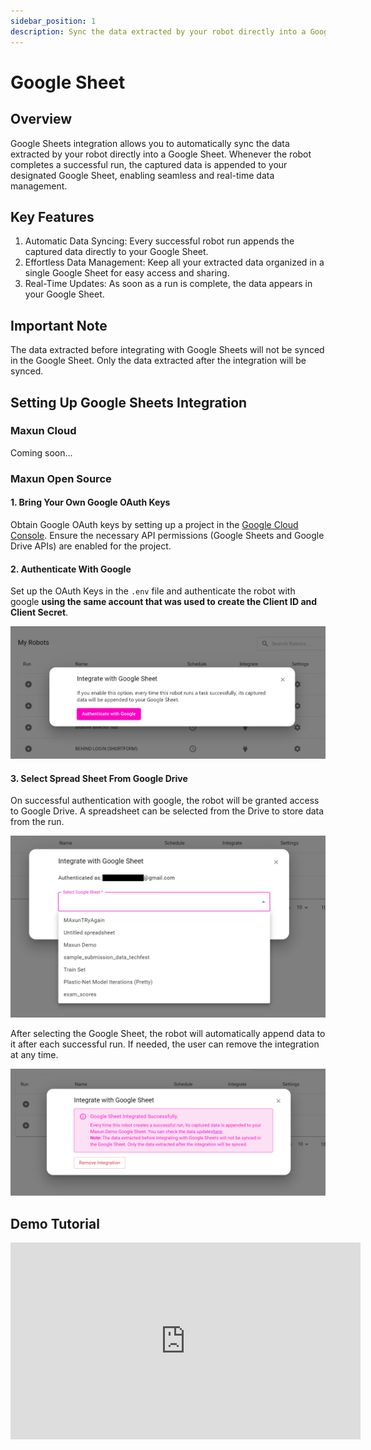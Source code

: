 ```yaml
---
sidebar_position: 1
description: Sync the data extracted by your robot directly into a Google Sheet.
---
```


# Google Sheet

## Overview

Google Sheets integration allows you to automatically sync the data extracted by your robot directly into a Google Sheet. Whenever the robot completes a successful run, the captured data is appended to your designated Google Sheet, enabling seamless and real-time data management.

## Key Features

1. Automatic Data Syncing: Every successful robot run appends the captured data directly to your Google Sheet.
2. Effortless Data Management: Keep all your extracted data organized in a single Google Sheet for easy access and sharing.
3. Real-Time Updates: As soon as a run is complete, the data appears in your Google Sheet.

## Important Note

The data extracted before integrating with Google Sheets will not be synced in the Google Sheet. Only the data extracted after the integration will be synced.

## Setting Up Google Sheets Integration

### Maxun Cloud
Coming soon...

### Maxun Open Source

#### 1. Bring Your Own Google OAuth Keys
Obtain Google OAuth keys by setting up a project in the [Google Cloud Console](https://console.cloud.google.com/).
Ensure the necessary API permissions (Google Sheets and Google Drive APIs) are enabled for the project.

#### 2. Authenticate With Google
Set up the OAuth Keys in the `.env` file and authenticate the robot with google **using the same account that was used to create the Client ID and Client Secret**.

![Maxun GSheet Integration](gsheet_integration.png)

#### 3. Select Spread Sheet From Google Drive
On successful authentication with google, the robot will be granted access to Google Drive. A spreadsheet can be selected from the Drive to store data from the run.

![Maxun GSheet Sheets](gsheet_sheets.png)

After selecting the Google Sheet, the robot will automatically append data to it after each successful run. If needed, the user can remove the integration at any time.

![Maxun GSheet Integrated](gsheet_integrated.png)

## Demo Tutorial
<iframe width="560" height="315" src="https://www.youtube.com/embed/3EF66DsIze8?si=wuYdtpAhypDLELXU" title="YouTube video player" frameborder="0" allow="accelerometer; autoplay; clipboard-write; encrypted-media; gyroscope; picture-in-picture; web-share" referrerpolicy="strict-origin-when-cross-origin" allowfullscreen></iframe>
